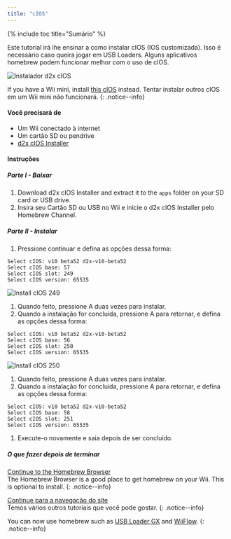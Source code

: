 ```yaml
---
title: "cIOS"
---
```


{% include toc title="Sumário" %}

Este tutorial irá lhe ensinar a como instalar cIOS (IOS customizada). Isso é necessário caso queira jogar em USB Loaders. Alguns aplicativos homebrew podem funcionar melhor com o uso de cIOS.

![Instalador d2x cIOS](/images/cIOS.png)

If you have a Wii mini, install [this cIOS](cios-mini) instead. Tentar instalar outros cIOS em um Wii mini não funcionará.
{: .notice--info}

#### Você precisará de

* Um Wii conectado à internet
* Um cartão SD ou pendrive
* [d2x cIOS Installer](https://hbb1.oscwii.org/hbb/d2x-cios-installer/d2x-cios-installer.zip)

#### Instruções

##### Parte I - Baixar

1. Download d2x cIOS Installer and extract it to the `apps` folder on your SD card or USB drive.
1. Insira seu Cartão SD ou USB no Wii e inicie o d2x cIOS Installer pelo Homebrew Channel.

##### Parte II - Instalar

1. Pressione continuar e defina as opções dessa forma:
```
Select cIOS: v10 beta52 d2x-v10-beta52
Select cIOS base: 57
Select cIOS slot: 249
Select cIOS version: 65535
```
![Install cIOS 249](/images/Wii/Install249.png)
1. Quando feito, pressione A duas vezes para instalar.
1. Quando a instalação for concluída, pressione A para retornar, e defina as opções dessa forma:
```
Select cIOS: v10 beta52 d2x-v10-beta52
Select cIOS base: 56
Select cIOS slot: 250
Select cIOS version: 65535
```
![Install cIOS 250](/images/Wii/Install250.png)
1. Quando feito, pressione A duas vezes para instalar.
1. Quando a instalação for concluída, pressione A para retornar, e defina as opções dessa forma:
```
Select cIOS: v10 beta52 d2x-v10-beta52
Select cIOS base: 58
Select cIOS slot: 251
Select cIOS version: 65535
```
1. Execute-o novamente e saia depois de ser concluído.

##### O que fazer depois de terminar

[Continue to the Homebrew Browser](hbb)<br> The Homebrew Browser is a good place to get homebrew on your Wii. This is optional to install.
{: .notice--info}

[Continue para a navegação do site](site-navigation)<br> Temos vários outros tutoriais que você pode gostar.
{: .notice--info}

You can now use homebrew such as [USB Loader GX](usbloadergx) and [WiiFlow](wiiflow).
{: .notice--info}
